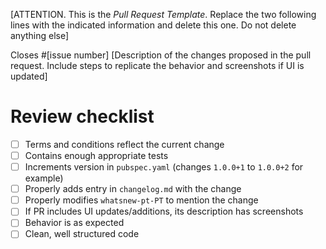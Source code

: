 [ATTENTION. This is the *Pull Request Template*. Replace the two following lines with the indicated information and delete this one. Do not delete anything else]

Closes #[issue number]
[Description of the changes proposed in the pull request. Include steps to replicate the behavior and screenshots if UI is updated]

# Review checklist
- [ ] Terms and conditions reflect the current change
- [ ] Contains enough appropriate tests
- [ ] Increments version in `pubspec.yaml` (changes `1.0.0+1` to `1.0.0+2` for example)
- [ ] Properly adds entry in `changelog.md` with the change
- [ ] Properly modifies `whatsnew-pt-PT` to mention the change
- [ ] If PR includes UI updates/additions, its description has screenshots
- [ ] Behavior is as expected
- [ ] Clean, well structured code
